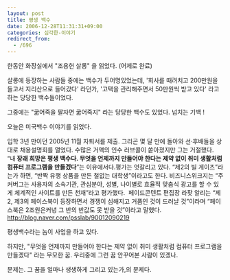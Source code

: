 ```yaml
---
layout: post
title: 평생 백수
date: 2006-12-28T11:31:31+09:00
categories: 심각한-이야기
redirect_from:
  - /696
---
```


한동안 화장실에서 "조용헌 살롱" 을 읽었다. (어제로 완료)

살롱에 등장하는 사람들 중에는 백수가 두어명있었는데, '회사를 때려치고 200만원을 들고서 지리산으로 들어갔다' 라던가, '고택을 관리해주면서 50만원씩 받고 있다' 라고 하는 당당한 백수들이었다.

그중에는 "굶어죽을 팔자면 굶어죽지" 라는 당당한 백수도 있었다. 넘치는 기백 !

오늘은 미국백수 이야기를 읽었다.

> 

입학 3년 만이던 2005년 11월 자퇴서를 제출. 그리곤 몇 달 만에 돌아와 선·후배들을 상대로 채용설명회를 열었다. 수많은 거액의 인수 러브콜이 쏟아졌지만 그는 거절했다. “내<strong> 장래 희망은 평생 백수다. 무엇을 언제까지 만들어야 한다는 제약 없이 취미 생활처럼 컴퓨터 프로그램을 만들겠다</strong>”는 이유에서다.평가는 엇갈리고 있다. “제2의 빌 게이츠”라는가 하면, “반짝 유행 상품을 만든 철없는 대학생”이라고도 한다. 비즈니스위크지는 “주커버그는 사용자의 소속기관, 관심분야, 성별, 나이별로 효율적 맞춤식 광고를 할 수 있게 체계적인 사이트를 만든 천재”라고 평가했다.  페이드콘텐트 편집장 라팟 알리는 “제2, 제3의 페이스북이 등장하면서 경쟁이 심해지고 거품인 것이 드러날 것”이라며 “페이스북은 2조원은커녕 그 반의 반값도 못 받을 것”이라고 말했다. <a href="http://blog.naver.com/psslab/90012090219" target="bb">http://blog.naver.com/psslab/90012090219</a>

평생백수라는 놈이 사업을 하고 있다.

하지만, "무엇을 언제까지 만들어야 한다는 제약 없이 취미 생활처럼 컴퓨터 프로그램을 만들겠다" 라는 무모한 꿈. 우리중에 그런 꿈 안꾸어본 사람이 있겠나.

문제는. 그 꿈을 얼마나 생생하게 그리고 있는가,의 문제다.
